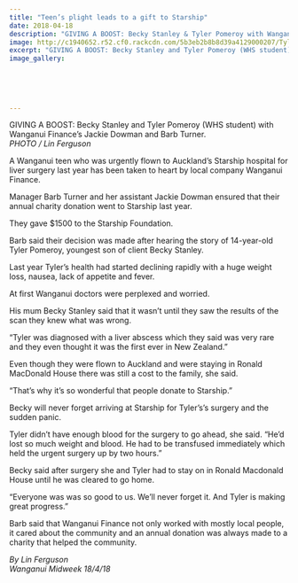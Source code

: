 ```yaml
---
title: "Teen’s plight leads to a gift to Starship"
date: 2018-04-18
description: "GIVING A BOOST: Becky Stanley & Tyler Pomeroy with Wanganui Finance’s Jackie Dowman & Barb Turner..."
image: http://c1940652.r52.cf0.rackcdn.com/5b3eb2b8b8d39a4129000207/Tyler-pomeroy240-midweek-18-april.gif
excerpt: "GIVING A BOOST: Becky Stanley and Tyler Pomeroy (WHS student) with Wanganui Finance’s Jackie Dowman and Barb Turner."
image_gallery:
    
    
    
    
    
---
```


<p><span>GIVING A BOOST: Becky Stanley and Tyler Pomeroy (WHS student) with Wanganui Finance&rsquo;s Jackie Dowman and Barb Turner.</span><br /><em>PHOTO / Lin Ferguson</em></p>
<p data-bind="text: $data">A Wanganui teen who was urgently flown to Auckland&rsquo;s Starship hospital for liver surgery last year has been taken to heart by local company Wanganui Finance.</p>
<p data-bind="text: $data">Manager Barb Turner and her assistant Jackie Dowman ensured that their annual charity donation went to Starship last year.</p>
<p data-bind="text: $data">They gave $1500 to the Starship Foundation.</p>
<p data-bind="text: $data">Barb said their decision was made after hearing the story of 14-year-old Tyler Pomeroy, youngest son of client Becky Stanley.</p>
<p data-bind="text: $data">Last year Tyler&rsquo;s health had started declining rapidly with a huge weight loss, nausea, lack of appetite and fever.</p>
<p data-bind="text: $data">At first Wanganui doctors were perplexed and worried.</p>
<p data-bind="text: $data">His mum Becky Stanley said that it wasn&rsquo;t until they saw the results of the scan they knew what was wrong.</p>
<p data-bind="text: $data">&ldquo;Tyler was diagnosed with a liver abscess which they said was very rare and they even thought it was the first ever in New Zealand.&rdquo;</p>
<p data-bind="text: $data">Even though they were flown to Auckland and were staying in Ronald MacDonald House there was still a cost to the family, she said.</p>
<p data-bind="text: $data">&ldquo;That&rsquo;s why it&rsquo;s so wonderful that people donate to Starship.&rdquo;</p>
<p data-bind="text: $data">Becky will never forget arriving at Starship for Tyler&rsquo;s&rsquo;s surgery and the sudden panic.</p>
<p data-bind="text: $data">Tyler didn&rsquo;t have enough blood for the surgery to go ahead, she said. &ldquo;He&rsquo;d lost so much weight and blood. He had to be transfused immediately which held the urgent surgery up by two hours.&rdquo;</p>
<p data-bind="text: $data">Becky said after surgery she and Tyler had to stay on in Ronald Macdonald House until he was cleared to go home.</p>
<p data-bind="text: $data">&ldquo;Everyone was was so good to us. We&rsquo;ll never forget it. And Tyler is making great progress.&rdquo;</p>
<p data-bind="text: $data">Barb said that Wanganui Finance not only worked with mostly local people, it cared about the community and an annual donation was always made to a charity that helped the community.</p>
<p data-bind="text: $data"><em>By Lin Ferguson</em><br /><em>Wanganui Midweek 18/4/18</em></p>

